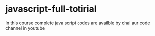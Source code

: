 # javascript-full-totirial
In this course complete java script codes are availble by chai aur code channel in youtube
